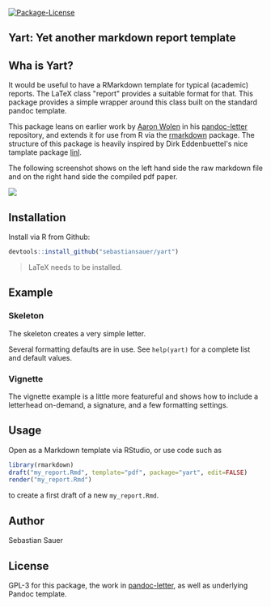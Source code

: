 [![Package-License](http://img.shields.io/badge/license-GPL--3-brightgreen.svg?style=flat)](http://www.gnu.org/licenses/gpl-3.0.html)

## Yart: Yet another markdown report template

## Wha is Yart?

It would be useful to have a RMarkdown template for typical (academic) reports. The LaTeX class "report" provides a suitable format for that. This package provides a simple wrapper around this class built on the standard pandoc template.

This package leans on earlier work by [Aaron Wolen](http://aaronwolen.com/) in his
[pandoc-letter](https://github.com/aaronwolen/pandoc-letter) repository, and extends it for use from
R via the [rmarkdown](https://cran.r-project.org/package=rmarkdown) package. The structure of this package is heavily inspired by Dirk Eddenbuettel's nice tamplate package [linl](https://github.com/eddelbuettel/linl).


The following screenshot shows on the left hand side the raw markdown file and on the right hand side the compiled pdf paper.

![](https://raw.githubusercontent.com/sebastiansauer/yart/master/docs/yart_template_rstudio.png)


## Installation

Install via R from Github:

```r 
devtools::install_github("sebastiansauer/yart")
```


>    LaTeX needs to be installed.

## Example

### Skeleton

The skeleton creates a very simple letter.

Several formatting defaults are in use. See `help(yart)` for a
complete list and default values.




### Vignette

The vignette example is a little more featureful and shows how to include a letterhead on-demand, a
signature, and a few formatting settings.


## Usage

Open as a Markdown template via RStudio, or use code such as

```r
library(rmarkdown)
draft("my_report.Rmd", template="pdf", package="yart", edit=FALSE)
render("my_report.Rmd")
```

to create a first draft of a new `my_report.Rmd`.    


## Author

Sebastian Sauer



## License

GPL-3 for this package, the work in [pandoc-letter](https://github.com/aaronwolen/pandoc-letter), 
as well as underlying Pandoc template.
